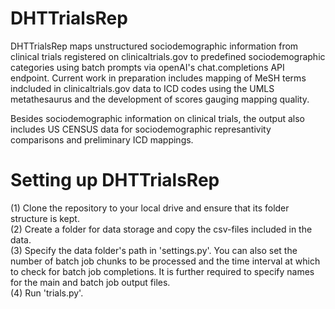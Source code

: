 # DHTTrialsRep

DHTTrialsRep maps unstructured sociodemographic information from clinical trials registered on clinicaltrials.gov to predefined sociodemographic categories using batch prompts via openAI's chat.completions API endpoint. Current work in preparation includes mapping of MeSH terms indcluded in clinicaltrials.gov data to ICD codes using the UMLS metathesaurus and the development of scores gauging mapping quality.  

Besides sociodemographic information on clinical trials, the output also includes US CENSUS data for sociodemographic represantivity comparisons and preliminary ICD mappings.

# Setting up DHTTrialsRep
(1) Clone the repository to your local drive and ensure that its folder structure is kept.  
(2) Create a folder for data storage and copy the csv-files included in the data.  
(3) Specify the data folder's path in 'settings.py'. You can also set the number of batch job chunks to be processed and the time interval at which to check for batch job completions. It is further required to specify names for the main and batch job output files.  
(4) Run 'trials.py'. 
